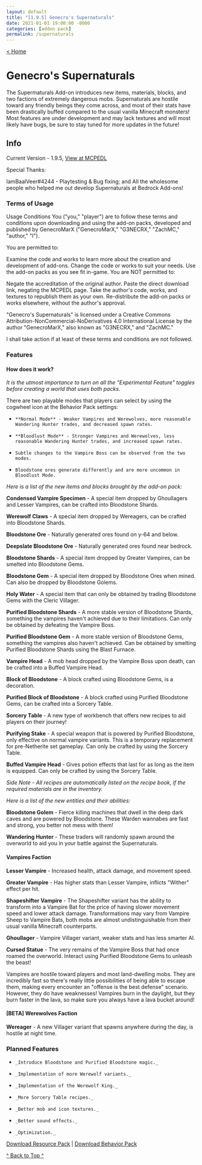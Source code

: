 ```yaml
---
layout: default
title: "[1.9.5] Genecro's Supernaturals"
date: 2021-01-01 19:00:00 -0000
categories: [addon pack]
permalink: /supernaturals
---
```

[< Home](https://genecromarx.github.io/home)

# Genecro's Supernaturals

The Supermaturals Add-on introduces new items, materials, blocks, and two factions of extremely dangerous mobs. Supernaturals are hostile toward any friendly beings they come across, and most of their stats have been drastically buffed compared to the usual vanilla Minecraft monsters! Most features are under development and may lack textures and will most likely have bugs, be sure to stay tuned for more updates in the future!

## Info

Current Version - 1.9.5, [View at MCPEDL](https://mcpedl.com/the-vampires-addon/)

Special Thanks:

IamBaalVeer#4244 - Playtesting & Bug fixing; and
All the wholesome people who helped me out develop Supernaturals at Bedrock Add-ons!

### Terms of Usage

Usage Conditions
You ("you," "player") are to follow these terms and conditions upon downloading and using the add-on packs, developed and published by GenecroMarX ("GenecroMarX," "G3NECRX," "ZachMC," "author," "I").

You are permitted to:

Examine the code and works to learn more about the creation and development of add-ons.
Change the code or works to suit your needs.
Use the add-on packs as you see fit in-game.
You are NOT permitted to:

Negate the accreditation of the original author.
Paste the direct download link, negating the MCPEDL page.
Take the author's code, works, and textures to republish them as your own.
Re-distribute the add-on packs or works elsewhere, without the author's approval.
 
"Genecro's Supernaturals" is licensed under a Creative Commons Attribution-NonCommercial-NoDerivatives 4.0 International License by the author "GenecroMarX," also known as "G3NECRX," and "ZachMC." 
 
I shall take action if at least of these terms and conditions are not followed. 

### Features

#### How does it work?

_It is the utmost importance to turn on all the "Experimental Feature" toggles before creating a world that uses both packs._

There are two playable modes that players can select by using the cogwheel icon at the Behavior Pack settings:

-     **Normal Mode** - Weaker Vampires and Werewolves, more reasonable Wandering Hunter trades, and decreased spawn rates.

-     **Bloodlust Mode** - Stronger Vampires and Werewolves, less reasonable Wandering Hunter trades, and increased spawn rates.

-     Subtle changes to the Vampire Boss can be observed from the two modes.

-     Bloodstone ores generate differently and are more uncommon in Bloodlust Mode.
 

_Here is a list of the new items and blocks brought by the add-on pack:_

**Condensed Vampire Specimen** - A special item dropped by Ghoullagers and Lesser Vampires, can be crafted into Bloodstone Shards.

**Werewolf Claws** - A special item dropped by Wereagers, can be crafted into Bloodstone Shards.

**Bloodstone Ore** - Naturally generated ores found on y-64 and below.

**Deepslate Bloodstone Ore** - Naturally generated ores found near bedrock.

**Bloodstone Shards** - A special item dropped by Greater Vampires, can be smelted into Bloodstone Gems.

**Bloodstone Gem** - A special item dropped by Bloodstone Ores when mined. Can also be dropped by Bloodstone Golems.

**Holy Water** - A special item that can only be obtained by trading Bloodstone Gems with the Cleric Villager.

**Purified Bloodstone Shards** - A more stable version of Bloodstone Shards, something the vampires haven't achieved due to their limitations. Can only be obtained by defeating the Vampire Boss.

**Purified Bloodstone Gem** - A more stable version of Bloodstone Gems, something the vampires also haven't achieved. Can be obtained by smelting Purified Bloodstone Shards using the Blast Furnace.

**Vampire Head** - A mob head dropped by the Vampire Boss upon death, can be crafted into a Buffed Vampire Head.

**Block of Bloodstone** - A block crafted using Bloodstone Gems, is a decoration.

**Purified Block of Bloodstone** - A block crafted using Purified Bloodstone Gems, can be crafted into a Sorcery Table.

**Sorcery Table** - A new type of workbench that offers new recipes to aid players on their journey!

**Purifying Stake** - A special weapon that is powered by Purified Bloodstone, only effective on normal vampire variants. This is a temporary replacement for pre-Netherite set gameplay. Can only be crafted by using the Sorcery Table.

**Buffed Vampire Head** - Gives potion effects that last for as long as the item is equipped. Can only be crafted by using the Sorcery Table.

_Side Note - All recipes are automatically listed on the recipe book, if the required materials are in the inventory._

_Here is a list of the new entities and their abilities:_

**Bloodstone Golem** - Fierce killing machines that dwell in the deep dark caves and are powered by Bloodstone. These Warden wannabes are fast and strong, you better not mess with them!

**Wandering Hunter** - These traders will randomly spawn around the overworld to aid you in your battle against the Supernaturals.
 

#### Vampires Faction

**Lesser Vampire** - Increased health, attack damage, and movement speed.

**Greater Vampire** - Has higher stats than Lesser Vampire, inflicts "Wither" effect per hit.

**Shapeshifter Vampire** - The Shapeshifter variant has the ability to transform into a Vampire Bat for the price of having slower movement speed and lower attack damage. Transformations may vary from Vampire Sheep to Vampire Bats, both mobs are almost undistinguishable from their usual vanilla Minecraft counterparts.

**Ghoullager** - Vampire Villager variant, weaker stats and has less smarter AI.

**Cursed Statue** - The very remains of the Vampire Boss that had once roamed the overworld. Interact using Purified Bloodstone Gems to unleash the beast!
 
Vampires are hostile toward players and most land-dwelling mobs. They are incredibly fast so there's really little possibilities of being able to escape them, making every encounter an "offense is the best defense" scenario.
However, they do have weaknesses! Vampires burn in the daylight, but they burn faster in the lava, so make sure you always have a lava bucket around!

#### [BETA] Werewolves Faction
**Wereager** - A new Villager variant that spawns anywhere during the day, is hostile at night time.
 

### Planned Features

-     _Introduce Bloodstone and Purified Bloodstone magic._

-     _Implementation of more Werewolf variants._

-     _Implementation of the Werewolf King._

-     _More Sorcery Table recipes._

-     _Better mob and icon textures._

-     _Better sound effects._

-     _Optimization._

[Download Resource Pack](https://www.mediafire.com/file/gac0cuuejytmd9t/RP_Supernaturals_1-9-5.mcaddon/file) | [Download Behavior Pack](https://www.mediafire.com/file/aimw0658xin2keq/BP_Supernaturals_1-9-5.mcaddon/file)

[^ Back to Top ^](https://genecromarx.github.io/supernaturals#genecros-supernaturals)
